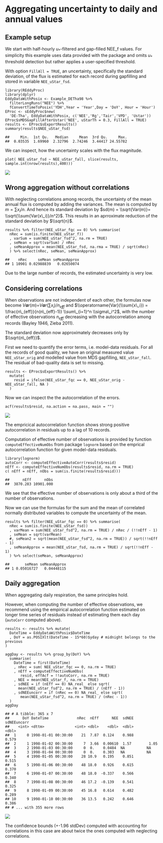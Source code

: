 Aggregating uncertainty to daily and annual values
==================================================

Example setup
-------------

We start with half-hourly *u*<sub>\*</sub>-filtered and gap-filled
NEE\_f values. For simplicity this example uses data provided with the
package and omits *u*<sub>\*</sub> threshold detection but rather
applies a user-specified threshold.

With option `FillAll = TRUE`, an uncertainty, specifically the standard
deviation, of the flux is estimated for each record during gapfilling
and stored in variable `NEE_uStar_fsd`.

    library(REddyProc)
    library(dplyr)
    EddyDataWithPosix <- Example_DETha98 %>% 
      filterLongRuns("NEE") %>% 
      fConvertTimeToPosix('YDH',Year = 'Year',Day = 'DoY', Hour = 'Hour')
    EProc <- sEddyProc$new(
      'DE-Tha', EddyDataWithPosix, c('NEE','Rg','Tair','VPD', 'Ustar'))
    EProc$sMDSGapFillAfterUstar('NEE', uStarTh = 0.3, FillAll = TRUE)
    results <- EProc$sExportResults() 
    summary(results$NEE_uStar_fsd)

    ##     Min.  1st Qu.   Median     Mean  3rd Qu.     Max. 
    ##  0.03535  1.69960  2.32796  2.74246  3.44417 24.55782

We can inspect, how the uncertainty scales with the flux magnitude.

    plot( NEE_uStar_fsd ~ NEE_uStar_fall, slice(results, sample.int(nrow(results),400)))

![](aggUncertainty_files/figure-markdown_strict/unnamed-chunk-3-1.png)

Wrong aggregation without correlations
--------------------------------------

With neglecting correlations among records, the uncertainty of the mean
annual flux is computed by adding the variances. The mean is computed by
*m* = ∑*x*<sub>*i*</sub>/*n*. And hence its standard deviation by
$sd(m) = \\sqrt{Var(m)}= \\sqrt{\\sum{Var(x\_i)}/n^2}$. This results in
an aprroximate reduction of the standard deviation by $\\sqrt{n}$.

    results %>% filter(NEE_uStar_fqc == 0) %>% summarise(
      nRec = sum(is.finite(NEE_uStar_f))
      , varSum = sum(NEE_uStar_fsd^2, na.rm = TRUE)
      , seMean = sqrt(varSum) / nRec
      , seMeanApprox = mean(NEE_uStar_fsd, na.rma = TRUE) / sqrt(nRec)
      ) %>% select(nRec, seMean, seMeanApprox)

    ##    nRec     seMean seMeanApprox
    ## 1 10901 0.02988839   0.02650074

Due to the large number of records, the estimated uncertainty is very
low.

Considering correlations
------------------------

When observations are not independent of each other, the formulas now
become
*V**a**r*(*m*)=*V**a**r*(∑*x*<sub>*i*</sub>)/*n*<sub>*e**f**f*</sub> and
$\\operatorname{Var}(\\sum{x\_i}) = \\frac{n\_{eff}}{n(n\_{eff}-1)} \\sum\_{i=1}^n \\sigma\_i^2$,
with the number of effective observations *n*<sub>*e**f**f*</sub>
decreasing with the autocorrelation among records (Bayley 1946, Zieba
2011).

The standard deviation now approximately decreases only by
$\\sqrt{n\_{eff}}$.

First we need to quantify the error terms, i.e. model-data residuals.
For all the records of good quality, we have an original measured value
`NEE_uStar_orig` and modelled value from MDS gapfilling,
`NEE_uStar_fall`. The residual of bad-quality data is set to missing.

    results <- EProc$sExportResults() %>% 
      mutate(
        resid = ifelse(NEE_uStar_fqc == 0, NEE_uStar_orig - NEE_uStar_fall, NA )
      )

Now we can inspect the the autocorrelation of the errors.

    acf(results$resid, na.action = na.pass, main = "")

![](aggUncertainty_files/figure-markdown_strict/unnamed-chunk-6-1.png)

The empricical autocorrelation function shows strong positive
autocorrelation in residuals up to a lag of 10 records.

Computation of effective number of observations is provided by function
`computeEffectiveNumObs` from package `lognorm` based on the emprical
autocorrelation function for given model-data residuals.

    library(lognorm)
    autoCorr <- computeEffectiveAutoCorr(results$resid)
    nEff <- computeEffectiveNumObs(results$resid, na.rm = TRUE)
    c( nEff = nEff, nObs = sum(is.finite(results$resid)))

    ##      nEff      nObs 
    ##  3870.283 10901.000

We see that the effective number of observations is only about a third
of the number of observations.

Now we can use the formulas for the sum and the mean of correlated
normally distributed variables to compute the uncertainty of the mean.

    results %>% filter(NEE_uStar_fqc == 0) %>% summarise(
      nRec = sum(is.finite(NEE_uStar_fsd))
      , varMean = sum(NEE_uStar_fsd^2, na.rm = TRUE) / nRec / (!!nEff - 1)
      , seMean = sqrt(varMean) 
      #, seMean2 = sqrt(mean(NEE_uStar_fsd^2, na.rm = TRUE)) / sqrt(!!nEff - 1)
      , seMeanApprox = mean(NEE_uStar_fsd, na.rm = TRUE) / sqrt(!!nEff - 1)
      ) %>% select(seMean, seMeanApprox)

    ##       seMean seMeanApprox
    ## 1 0.05016727   0.04448115

Daily aggregation
-----------------

When aggregating daily respiration, the same principles hold.

However, when computing the number of effective observations, we
recommend using the empirical autocorrelation function estimated on
longer time series of residuals instead of estimating them each day
(`autoCorr` computed above).

    results <- results %>% mutate(
      DateTime = EddyDataWithPosix$DateTime
      , DoY = as.POSIXlt(DateTime - 15*60)$yday # midnight belongs to the previous
    )

    aggDay <- results %>% group_by(DoY) %>% 
      summarise(
        DateTime = first(DateTime)
        , nRec = sum( NEE_uStar_fqc == 0, na.rm = TRUE)
        , nEff = computeEffectiveNumObs(
           resid, effAcf = !!autoCorr, na.rm = TRUE)
        , NEE = mean(NEE_uStar_f, na.rm = TRUE)
        , sdNEE = if (nEff == 0) NA_real_ else sqrt(
          mean(NEE_uStar_fsd^2, na.rm = TRUE) / (nEff - 1)) 
        , sdNEEuncorr = if (nRec == 0) NA_real_ else sqrt(
           mean(NEE_uStar_fsd^2, na.rm = TRUE) / (nRec - 1))
      )
    aggDay

    ## # A tibble: 365 x 7
    ##      DoY DateTime             nRec  nEff      NEE  sdNEE sdNEEuncorr
    ##    <int> <dttm>              <int> <dbl>    <dbl>  <dbl>       <dbl>
    ##  1     0 1998-01-01 00:30:00    21  7.87  0.124    0.988       0.579
    ##  2     1 1998-01-02 00:30:00     7  3.66  0.00610  1.57        1.05 
    ##  3     2 1998-01-03 00:30:00     0  0.    0.0484  NA          NA    
    ##  4     3 1998-01-04 00:30:00     0  0.    0.303   NA          NA    
    ##  5     4 1998-01-05 00:30:00    28 10.9   0.195    0.851       0.515
    ##  6     5 1998-01-06 00:30:00    48 18.0   0.926    0.615       0.370
    ##  7     6 1998-01-07 00:30:00    48 18.0  -0.337    0.566       0.340
    ##  8     7 1998-01-08 00:30:00    46 17.2  -0.139    0.541       0.325
    ##  9     8 1998-01-09 00:30:00    45 16.8   0.614    0.482       0.289
    ## 10     9 1998-01-10 00:30:00    36 13.5   0.242    0.646       0.386
    ## # ... with 355 more rows

![](aggUncertainty_files/figure-markdown_strict/uncBand-1.png)

The confidence bounds (+-1.96 stdDev) computed with accounting for
correlations in this case are about twice the ones computed with
neglecting correlations.
